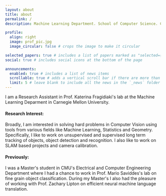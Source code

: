 ```yaml
---
layout: about
title: about
permalink: /
description: Machine Learning Department. School of Computer Science. Carnegie Mellon University.

profile:
  align: right
  image: prof_pic.jpg
  image_circular: false # crops the image to make it circular

selected_papers: true # includes a list of papers marked as "selected={true}"
social: true # includes social icons at the bottom of the page

announcements:
  enabled: true # includes a list of news items
  scrollable: true # adds a vertical scroll bar if there are more than 3 news items
  limit: 5 # leave blank to include all the news in the `_news` folder
---
```


I am a Research Assistant in Prof. Katerina Fragidiaki's lab at the Machine Learning Deparment in Carnegie Mellon University.

#### Research Interest:
Broadly, I am interested in solving hard problems in Computer Vision using tools from various fields like Machine Learning, Statistics and Geometry. Specifically, I like to work on unsupervised and supervised long term tracking of objects, object detection and recognition. I also like to work on SLAM based projects and camera calibration.

#### Previously:
I was a Master's student in CMU's Electrical and Computer Engineering Department where I had a chance to work in Prof. Mario Saviddes's lab on fine grain object classification. During my Master's I also had the pleasure of working with Prof. Zachary Lipton on efficient neural machine language translation.

